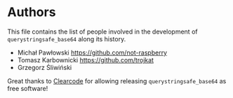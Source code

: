 # Authors

This file contains the list of people involved in the development 
of `querystringsafe_base64` along its history.

* Michał Pawłowski <https://github.com/not-raspberry>
* Tomasz Karbownicki <https://github.com/trojkat>
* Grzegorz Śliwiński

Great thanks to [Clearcode](http://clearcode.cc) for allowing releasing
`querystringsafe_base64` as free software!
